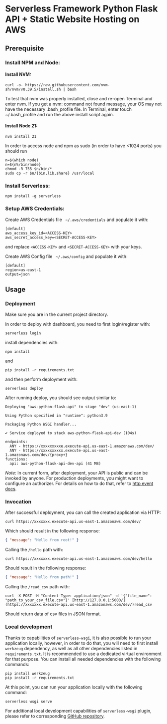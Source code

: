 # Serverless Framework Python Flask API + Static Website Hosting on AWS

## Prerequisite

### Install NPM and Node:

#### Install NVM:

```
curl -o- https://raw.githubusercontent.com/nvm-sh/nvm/v0.39.5/install.sh | bash
```

To test that nvm was properly installed, close and re-open Terminal and enter nvm. If you get a nvm: command not found message, your OS may not have the necessary .bash_profile file. In Terminal, enter touch ~/.bash_profile and run the above install script again.

#### Install Node 21:

```
nvm install 21
```

In order to access node and npm as sudo (in order to have <1024 ports) you should run

```
n=$(which node)
n=${n%/bin/node}
chmod -R 755 $n/bin/* 
sudo cp -r $n/{bin,lib,share} /usr/local 
```

### Install Serverless:

```
npm install -g serverless
```

### Setup AWS Credentials:

Create AWS Credentials file ` ~/.aws/credentials` and populate it with:

```
[default]
aws_access_key_id=<ACCESS-KEY>
aws_secret_access_key=<SECRET-ACCESS-KEY>
```

and replace `<ACCESS-KEY>` and `<SECRET-ACCESS-KEY>` with your keys.

Create AWS Config file ` ~/.aws/config` and populate it with:

```
[default]
region=us-east-1
output=json
```

## Usage

### Deployment

Make sure you are in the current project directory.

In order to deploy with dashboard, you need to first login/register with:

```
serverless login
```

install dependencies with:

```
npm install
```

and

```
pip install -r requirements.txt
```

and then perform deployment with:

```
serverless deploy
```

After running deploy, you should see output similar to:

```
Deploying "aws-python-flask-api" to stage "dev" (us-east-1)

Using Python specified in "runtime": python3.9

Packaging Python WSGI handler...

✔ Service deployed to stack aws-python-flask-api-dev (104s)

endpoints:
  ANY - https://xxxxxxxxxe.execute-api.us-east-1.amazonaws.com/dev/
  ANY - https://xxxxxxxxxx.execute-api.us-east-1.amazonaws.com/dev/{proxy+}
functions:
  api: aws-python-flask-api-dev-api (41 MB)

```

_Note_: In current form, after deployment, your API is public and can be invoked by anyone. For production deployments, you might want to configure an authorizer. For details on how to do that, refer to [http event docs](https://www.serverless.com/framework/docs/providers/aws/events/apigateway/).

### Invocation

After successful deployment, you can call the created application via HTTP:

```
curl https://xxxxxxx.execute-api.us-east-1.amazonaws.com/dev/
```

Which should result in the following response:

```json
{ "message": "Hello from root!" }
```

Calling the `/hello` path with:

```
curl https://xxxxxxx.execute-api.us-east-1.amazonaws.com/dev/hello
```

Should result in the following response:

```json
{ "message": "Hello from path!" }
```

Calling the `/read_csv` path with:

```
curl -X POST -H "Content-Type: application/json" -d '{"file_name": "path_to_your_csv_file.csv"}' [http://127.0.0.1:5000/](https://xxxxxxx.execute-api.us-east-1.amazonaws.com/dev/)read_csv
```

Should return data of csv files in JSON format.

### Local development

Thanks to capabilities of `serverless-wsgi`, it is also possible to run your application locally, however, in order to do that, you will need to first install `werkzeug` dependency, as well as all other dependencies listed in `requirements.txt`. It is recommended to use a dedicated virtual environment for that purpose. You can install all needed dependencies with the following commands:

```
pip install werkzeug
pip install -r requirements.txt
```

At this point, you can run your application locally with the following command:

```
serverless wsgi serve
```

For additional local development capabilities of `serverless-wsgi` plugin, please refer to corresponding [GitHub repository](https://github.com/logandk/serverless-wsgi).
